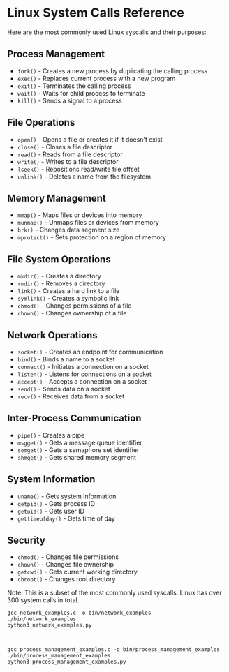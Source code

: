 

# Linux System Calls Reference

Here are the most commonly used Linux syscalls and their purposes:

## Process Management
- `fork()` - Creates a new process by duplicating the calling process
- `exec()` - Replaces current process with a new program
- `exit()` - Terminates the calling process
- `wait()` - Waits for child process to terminate
- `kill()` - Sends a signal to a process

## File Operations
- `open()` - Opens a file or creates it if it doesn't exist
- `close()` - Closes a file descriptor
- `read()` - Reads from a file descriptor
- `write()` - Writes to a file descriptor
- `lseek()` - Repositions read/write file offset
- `unlink()` - Deletes a name from the filesystem

## Memory Management
- `mmap()` - Maps files or devices into memory
- `munmap()` - Unmaps files or devices from memory
- `brk()` - Changes data segment size
- `mprotect()` - Sets protection on a region of memory

## File System Operations
- `mkdir()` - Creates a directory
- `rmdir()` - Removes a directory
- `link()` - Creates a hard link to a file
- `symlink()` - Creates a symbolic link
- `chmod()` - Changes permissions of a file
- `chown()` - Changes ownership of a file

## Network Operations
- `socket()` - Creates an endpoint for communication
- `bind()` - Binds a name to a socket
- `connect()` - Initiates a connection on a socket
- `listen()` - Listens for connections on a socket
- `accept()` - Accepts a connection on a socket
- `send()` - Sends data on a socket
- `recv()` - Receives data from a socket

## Inter-Process Communication
- `pipe()` - Creates a pipe
- `msgget()` - Gets a message queue identifier
- `semget()` - Gets a semaphore set identifier
- `shmget()` - Gets shared memory segment

## System Information
- `uname()` - Gets system information
- `getpid()` - Gets process ID
- `getuid()` - Gets user ID
- `gettimeofday()` - Gets time of day

## Security
- `chmod()` - Changes file permissions
- `chown()` - Changes file ownership
- `getcwd()` - Gets current working directory
- `chroot()` - Changes root directory

Note: This is a subset of the most commonly used syscalls. Linux has over 300 system calls in total.


``` shell
gcc network_examples.c -o bin/network_examples
./bin/network_examples
python3 network_examples.py 



gcc process_management_examples.c -o bin/process_management_examples
./bin/process_management_examples
python3 process_management_examples.py 
```